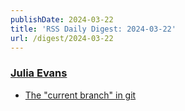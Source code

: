 ```yaml
---
publishDate: 2024-03-22
title: 'RSS Daily Digest: 2024-03-22'
url: /digest/2024-03-22
---
```


### [Julia Evans](http://jvns.ca/)

  * [The "current branch" in git](https://jvns.ca/blog/2024/03/22/the-current-branch-in-git/)
  
